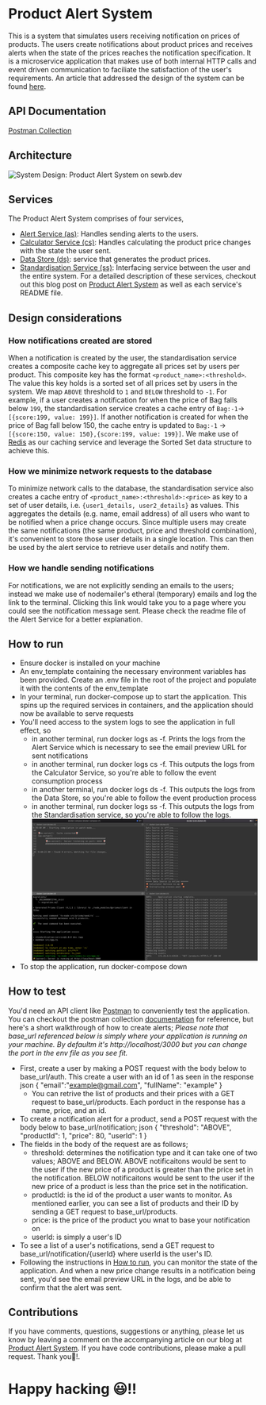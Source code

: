 # Product Alert System
This is a system that simulates users receiving notification on prices of products. The users create notifications about product prices and receives alerts when the state of the prices reaches the notification specification.
It is a microservice application that makes use of both internal HTTP calls and event driven communication to faciliate the satisfaction of the user's requirements.
An article that addressed the design of the system can be found [here](https://sewb.dev/posts/product-alert-system-9b4zuuz).


## API Documentation
[Postman Collection](https://www.getpostman.com/collections/d58a1e3756154d3a01d8)


## Architecture
![System Design: Product Alert System on sewb.dev](https://res.cloudinary.com/sewb/image/upload/v1660292211/High_Level_Design_of_Product_Alert_System_299cfcb7cc.png)
## Services
The Product Alert System comprises of four services,
- [Alert Service (as)](https://github.com/sewbdotdev/product_alert_system/tree/main/as): Handles sending alerts to the users.
- [Calculator Service (cs)](https://github.com/sewbdotdev/product_alert_system/tree/main/cs): Handles calculating the product price changes with the state the user sent.
- [Data Store (ds)](https://github.com/sewbdotdev/product_alert_system/tree/main/ds): service that generates the product prices.
- [Standardisation Service (ss)](https://github.com/sewbdotdev/product_alert_system/tree/main/ss): Interfacing service between the user and the entire system.
For a detailed description of these services, checkout out this blog post on [Product Alert System](https://sewb.dev/posts/product-alert-system-9b4zuuz) as well as each service's README file.
## Design considerations
### How notifications created are stored
When a notification is created by the user, the standardisation service creates a composite cache key to aggregate all prices set by users per product. This composite key has the format `<product_name>:<threshold>`. The value this key holds is a sorted set of all prices set by users in the system. We map `ABOVE` threshold to `1` and `BELOW` threshold to `-1`. For example, if a user creates a notification for when the price of Bag falls below `199`, the standardisation service creates a cache entry of `Bag:-1`-> `[{score:199, value: 199}]`. If another notification is created for when the price of Bag fall below 150, the cache entry is updated to `Bag:-1` -> `[{score:150, value: 150},{score:199, value: 199}]`. We make use of [Redis](https://redis.io/) as our caching service and leverage the Sorted Set data structure to achieve this.
### How we minimize network requests to the database
To minimize network calls to the database, the standardisation service also creates a cache entry of `<product_name>:<threshold>:<price>` as key to a set of user details, i.e. `{user1_details, user2_details}` as values. This aggregates the details (e.g. name, email address) of all users who want to be notified when a price change occurs. Since multiple users may create the same notifications (the same product, price and threshold combination), it's convenient to store those user details in a single location. This can then be used by the alert service to retrieve user details and notify them.
### How we handle sending notifications
For notifications, we are not explicitly sending an emails to the users; instead we make use of nodemailer's etheral (temporary) emails and log the link to the terminal. Clicking this link would take you to a page where you could see the notification message sent. Please check the readme file of the Alert Service for a better explanation.
## How to run
- Ensure docker is installed on your machine
- An env_template containing the necessary environment variables has been provided. Create an .env file in the root of the project and populate it with the contents of the env_template
- In your terminal, run docker-compose up to start the application. This spins up the required services in containers, and the application should now be available to serve requests
- You'll need access to the system logs to see the application in full effect, so
  - in another terminal, run docker logs as -f. Prints the logs from the Alert
  Service which is necessary to see the email preview URL for sent notifications
  - in another terminal, run docker logs cs -f. This outputs the logs from the Calculator Service, so you're able to follow the event consumption process
  - in another terminal, run docker logs ds -f. This outputs the logs from the Data Store, so you're able to follow the event production process
  - in another terminal, run docker logs ss -f. This outputs the logs from the Standardisation service, so you're able to follow the logs.
![Logs of all services](/img/Logs%20of%20all%20services.png)
- To stop the application, run docker-compose down
## How to test
You'd need an API client like [Postman](https://www.postman.com/) to conveniently test the application. You can checkout the postman collection [documentation](https://www.getpostman.com/collections/d58a1e3756154d3a01d8) for reference, but here's a short walkthrough of how to create alerts;
*Please note that base_url referenced below is simply where your application is running on your machine. By defaultm it's http://localhost/3000 but you can change the port in the env file as you see fit.*
- First, create a user by making a POST request with the body below to base_url/auth. This create a user with an id of 1 as seen in the response
  json
  {
    "email":"example@gmail.com",
    "fullName": "example"
  }
  - You can retrive the list of products and their prices with a GET request to base_url/products. Each porduct in the response has a name, price, and an id.
- To create a notification alert for a product, send a POST request with the body below to base_url/notification;
json
  {
    "threshold": "ABOVE",
    "productId": 1,
    "price": 80,
    "userId": 1
  }
- The fields in the body of the request are as follows;
    - threshold: determines the notification type and it can take one of two values; ABOVE and BELOW. ABOVE notificaitons would be sent to the user if the new price of a product is greater than the price set in the notification. BELOW notificaitons would be sent to the user if the new price of a product is less than the price set in the notification.
    - productId: is the id of the product a user wants to monitor. As mentioned earlier, you can see a list of products and their ID by sending a GET request to base_url/products.
    - price: is the price of the product you wnat to base your notification on
    - userId: is simply a user's ID
- To see a list of a user's notifications, send a GET request to base_url/notification/{userId} where userId is the user's ID.
- Following the instructions in [How to run](#how-to-run), you can monitor the state of the application. And when a new price change results in a notification being sent, you'd see the email preview URL in the logs, and be able to confirm that the alert was sent.
## Contributions
If you have comments, questions, suggestions or anything, please let us know by leaving a comment on the accompanying article on our blog at [Product Alert System](https://sewb.dev/posts/product-alert-system-9b4zuuz).
If you have code contributions, please make a pull request. Thank you🙏!.
# Happy hacking 😃!!